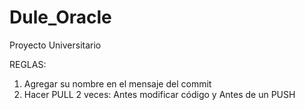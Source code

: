 # Dule_Oracle
Proyecto Universitario

REGLAS:

1. Agregar su nombre en el mensaje del commit
2. Hacer PULL 2 veces: Antes modificar código y Antes de un PUSH
